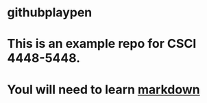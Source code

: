 # githubplaypen
# This is an example repo for CSCI 4448-5448. 
# Youl will need to learn [markdown](https://www.markdownguide.org/getting-started/)
